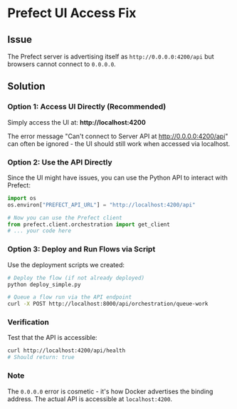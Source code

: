 # Prefect UI Access Fix

## Issue
The Prefect server is advertising itself as `http://0.0.0.0:4200/api` but browsers cannot connect to `0.0.0.0`.

## Solution

### Option 1: Access UI Directly (Recommended)
Simply access the UI at: **http://localhost:4200**

The error message "Can't connect to Server API at http://0.0.0.0:4200/api" can often be ignored - the UI should still work when accessed via localhost.

### Option 2: Use the API Directly
Since the UI might have issues, you can use the Python API to interact with Prefect:

```python
import os
os.environ["PREFECT_API_URL"] = "http://localhost:4200/api"

# Now you can use the Prefect client
from prefect.client.orchestration import get_client
# ... your code here
```

### Option 3: Deploy and Run Flows via Script
Use the deployment scripts we created:

```bash
# Deploy the flow (if not already deployed)
python deploy_simple.py

# Queue a flow run via the API endpoint
curl -X POST http://localhost:8000/api/orchestration/queue-work
```

### Verification
Test that the API is accessible:
```bash
curl http://localhost:4200/api/health
# Should return: true
```

### Note
The `0.0.0.0` error is cosmetic - it's how Docker advertises the binding address. The actual API is accessible at `localhost:4200`.


